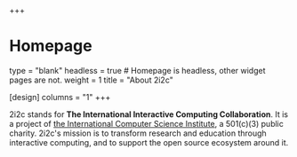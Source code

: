 +++
# Homepage
type = "blank"
headless = true  # Homepage is headless, other widget pages are not.
weight = 1
title = "About 2i2c"

[design]
  columns = "1"
+++

2i2c stands for **The International Interactive Computing Collaboration**. It is a project of [the International Computer Science Institute](https://www.icsi.berkeley.edu/), a 501(c)(3) public charity. 2i2c's mission is to transform research and education through interactive computing, and to support the open source ecosystem around it.
